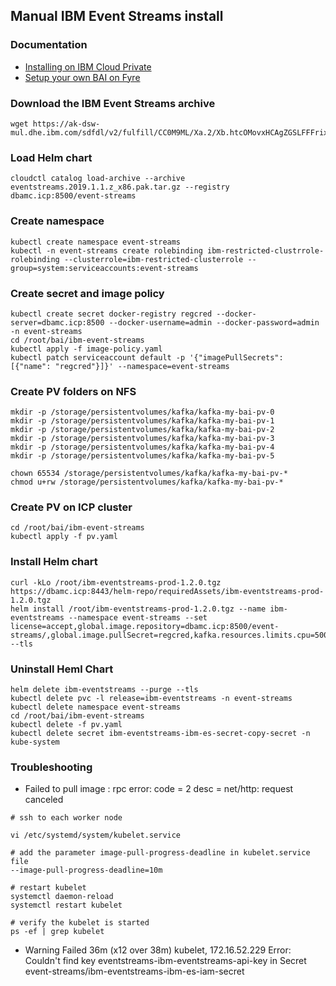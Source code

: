 ## Manual IBM Event Streams install

### Documentation

- [Installing on IBM Cloud Private](https://ibm.github.io/event-streams/installing/installing/)
- [Setup your own BAI on Fyre](https://ibm.ent.box.com/notes/310779262936?s=2zi48y2vlwa8u9cm4p4jrbr72r8xe4xd)

### Download the IBM Event Streams archive
```
wget https://ak-dsw-mul.dhe.ibm.com/sdfdl/v2/fulfill/CC0M9ML/Xa.2/Xb.htcOMovxHCAgZGSLFFFrixSwz6G87F5t/Xc.CC0M9ML/eventstreams.2019.1.1.z_x86.pak.tar.gz/Xd./Xf.lPr.D1VK/Xg.10235872/Xi./XY.knac/XZ.a0OdRaHxDDPPT0iyrLtUhoY8MIQ/eventstreams.2019.1.1.z_x86.pak.tar.gz#anchor

```

### Load Helm chart
```
cloudctl catalog load-archive --archive eventstreams.2019.1.1.z_x86.pak.tar.gz --registry dbamc.icp:8500/event-streams
```

### Create namespace
```
kubectl create namespace event-streams
kubectl -n event-streams create rolebinding ibm-restricted-clustrrole-rolebinding --clusterrole=ibm-restricted-clusterrole --group=system:serviceaccounts:event-streams
```


### Create secret and image policy
```
kubectl create secret docker-registry regcred --docker-server=dbamc.icp:8500 --docker-username=admin --docker-password=admin -n event-streams
cd /root/bai/ibm-event-streams
kubectl apply -f image-policy.yaml
kubectl patch serviceaccount default -p '{"imagePullSecrets": [{"name": "regcred"}]}' --namespace=event-streams
```

### Create PV folders on NFS
```
mkdir -p /storage/persistentvolumes/kafka/kafka-my-bai-pv-0
mkdir -p /storage/persistentvolumes/kafka/kafka-my-bai-pv-1
mkdir -p /storage/persistentvolumes/kafka/kafka-my-bai-pv-2
mkdir -p /storage/persistentvolumes/kafka/kafka-my-bai-pv-3
mkdir -p /storage/persistentvolumes/kafka/kafka-my-bai-pv-4
mkdir -p /storage/persistentvolumes/kafka/kafka-my-bai-pv-5

chown 65534 /storage/persistentvolumes/kafka/kafka-my-bai-pv-*
chmod u+rw /storage/persistentvolumes/kafka/kafka-my-bai-pv-*
```

### Create PV on ICP cluster
```
cd /root/bai/ibm-event-streams
kubectl apply -f pv.yaml
```

### Install Helm chart
```
curl -kLo /root/ibm-eventstreams-prod-1.2.0.tgz  https://dbamc.icp:8443/helm-repo/requiredAssets/ibm-eventstreams-prod-1.2.0.tgz
helm install /root/ibm-eventstreams-prod-1.2.0.tgz --name ibm-eventstreams --namespace event-streams --set license=accept,global.image.repository=dbamc.icp:8500/event-streams/,global.image.pullSecret=regcred,kafka.resources.limits.cpu=500m,kafka.resources.limits.memory=1Gi,kafka.resources.requests.cpu=500m,kafka.resources.requests.memory=1Gi,persistence.enabled=true,persistence.dataPVC.size=4Gi,zookeeper.resources.limits.cpu=80m,zookeeper.resources.requests.cpu=80m,zookeeper.persistence.enabled=true,zookeeper.dataPVC.size=4Gi --tls
```

### Uninstall Heml Chart
```
helm delete ibm-eventstreams --purge --tls
kubectl delete pvc -l release=ibm-eventstreams -n event-streams
kubectl delete namespace event-streams
cd /root/bai/ibm-event-streams
kubectl delete -f pv.yaml
kubectl delete secret ibm-eventstreams-ibm-es-secret-copy-secret -n kube-system
```

### Troubleshooting
- Failed to pull image : rpc error: code = 2 desc = net/http: request canceled
```
# ssh to each worker node

vi /etc/systemd/system/kubelet.service

# add the parameter image-pull-progress-deadline in kubelet.service file
--image-pull-progress-deadline=10m

# restart kubelet
systemctl daemon-reload
systemctl restart kubelet

# verify the kubelet is started
ps -ef | grep kubelet
```

- Warning  Failed  36m (x12 over 38m)     kubelet, 172.16.52.229  Error: Couldn't find key eventstreams-ibm-eventstreams-api-key in Secret event-streams/ibm-eventstreams-ibm-es-iam-secret
